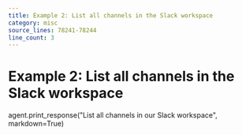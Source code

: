 ```yaml
---
title: Example 2: List all channels in the Slack workspace
category: misc
source_lines: 78241-78244
line_count: 3
---
```


# Example 2: List all channels in the Slack workspace
agent.print_response("List all channels in our Slack workspace", markdown=True)

